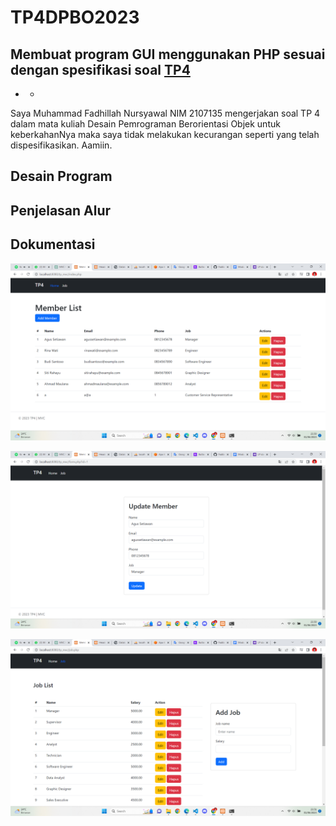 # TP4DPBO2023
Membuat program GUI menggunakan PHP sesuai dengan spesifikasi soal [TP4](https://docs.google.com/document/d/1rU8s5WPxshz9lj-JqGQM3Nt_vR_XtZyE6EenJKttfVk/edit)
---
- -
Saya Muhammad Fadhillah Nursyawal NIM 2107135 mengerjakan soal TP 4
dalam mata kuliah Desain Pemrograman Berorientasi Objek 
untuk keberkahanNya maka saya tidak melakukan kecurangan seperti yang telah dispesifikasikan. Aamiin.

## Desain Program


## Penjelasan Alur


## Dokumentasi

![Alt text](Screenshot/Screenshot%202023-06-01%20235047.png)

![Alt text](Screenshot/Screenshot%202023-06-01%20235059.png)

![Alt text](Screenshot/Screenshot%202023-06-01%20235108.png)